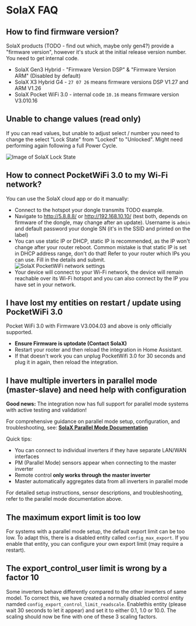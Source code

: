 # SolaX FAQ

## How to find firmware version?

SolaX products (TODO - find out which, maybe only gen4?) provide a "firmware version", however it's stuck at the initial release version number. You need to get internal code. 

* SolaX Gen3 Hybrid - "Firmware Version DSP" & "Firmware Version ARM" (Disabled by default)
* SolaX X3 Hybrid G4 - `27 07 26` means firmware versions DSP V1.27 and ARM V1.26
* SolaX Pocket WiFi 3.0 - internal code `10.16` means firmware version V3.010.16

## Unable to change values (read only)

If you can read values, but unable to adjust select / number you need to change the select "Lock State" from "Locked" to "Unlocked". Might need performing again following a full Power Cycle.

![Image of SolaX Lock State](images/solax-lock-state.png)

## How to connect PocketWiFi 3.0 to my Wi-Fi network?

You can use the SolaX cloud app or do it manually:

- Connect to the hotspot your dongle transmits TODO example.
- Navigate to <http://5.8.8.8/> or <http://192.168.10.10/> (test both, depends on firmware of the dongle, may change after an update). Username is `admin` and default password your dongle SN (it's in the SSID and printed on the label)
- You can use static IP or DHCP, static IP is recommended, as the IP won't change after your router reboot. Common mistake is that static IP is set in DHCP address range, don't do that! Refer to your router which IPs you can use. Fill in the details and submit.
![SolaX PocketWiFi network settings](images/solax-pocketwifi-network-settings.png)
- Your device will connect to your Wi-Fi network, the device will remain reachable over its Wi-Fi hotspot and you can also connect by the IP you have set in your network.

## I have lost my entities on restart / update using PocketWiFi 3.0

Pocket WiFi 3.0 with Firmware V3.004.03 and above is only officially supported.
- **Ensure Firmware is uptodate (Contact SolaX)**
- Restart your rooter and then reload the integration in Home Assistant.
- If that doesn't work you can unplug PocketWifi 3.0 for 30 seconds and plug it in again, then reload the integration.

## I have multiple inverters in parallel mode (master-slave) and need help with configuration

**Good news:** The integration now has full support for parallel mode systems with active testing and validation!

For comprehensive guidance on parallel mode setup, configuration, and troubleshooting, see: **[SolaX Parallel Mode Documentation](solax-parallel-mode.md)**

Quick tips:
- You can connect to individual inverters if they have separate LAN/WAN interfaces
- PM (Parallel Mode) sensors appear when connecting to the master inverter
- Remote control **only works through the master inverter**
- Master automatically aggregates data from all inverters in parallel mode

For detailed setup instructions, sensor descriptions, and troubleshooting, refer to the parallel mode documentation above.

## The maximum export limit is too low

For systems with a parallel mode setup, the default export limit can be too low.
To adapt this, there is a disabled entity called `config_max_export`. If you enable that entity, you can configure your own export limit (may require a restart).

## The export_control_user limit is wrong by a factor 10

Some inverters behave differently compared to the other inverters of same model. To correct this, we have created a normally disabled control entity namded `config_export_control_limit_readscale`. Enablethis entity (please wait 30 seconds to let it appear) and set it to either 0.1, 1.0 or 10.0. The scaling should now be fine with one of these 3 scaling factors.
